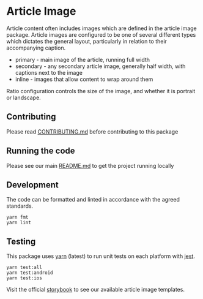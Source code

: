# Article Image

Article content often includes images which are defined in the article image
package. Article images are configured to be one of several different types
which dictates the general layout, particularly in relation to their
accompanying caption.

- primary - main image of the article, running full width
- secondary - any secondary article image, generally half width, with captions
  next to the image
- inline - images that allow content to wrap around them

Ratio configuration controls the size of the image, and whether it is portrait
or landscape.

## Contributing

Please read [CONTRIBUTING.md](./CONTRIBUTING.md) before contributing to this
package

## Running the code

Please see our main [README.md](../README.md) to get the project running locally

## Development

The code can be formatted and linted in accordance with the agreed standards.

```
yarn fmt
yarn lint
```

## Testing

This package uses [yarn](https://yarnpkg.com) (latest) to run unit tests on each
platform with [jest](https://facebook.github.io/jest/).

```
yarn test:all
yarn test:android
yarn test:ios
```

Visit the official
[storybook](http://components.thetimes.co.uk/?knob-Size%20of%20ad%20placeholder%3A=default&selectedKind=Primitives%2FArticle%20Image&selectedStory=Primary&full=0&addons=1&stories=1&panelRight=0&addonPanel=storybooks%2Fstorybook-addon-knobs)
to see our available article image templates.
